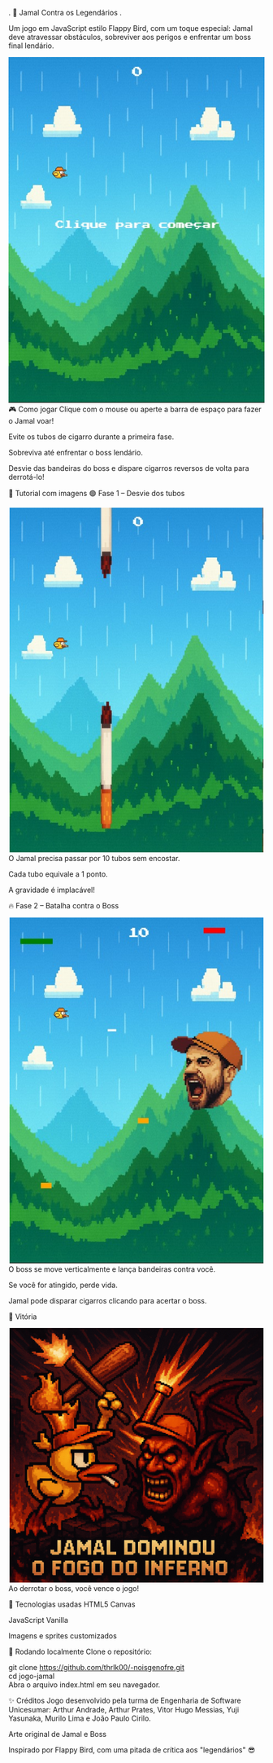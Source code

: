 . 🐤 Jamal Contra os Legendários . 

Um jogo em JavaScript estilo Flappy Bird, com um toque especial: Jamal deve atravessar obstáculos, sobreviver aos perigos e enfrentar um boss final lendário.

<div align="center"> <img src="img/jogo-preview.png" alt="Tela inicial do jogo" width="600"/> </div>
🎮 Como jogar
Clique com o mouse ou aperte a barra de espaço para fazer o Jamal voar!

Evite os tubos de cigarro durante a primeira fase.

Sobreviva até enfrentar o boss lendário.

Desvie das bandeiras do boss e dispare cigarros reversos de volta para derrotá-lo!

📸 Tutorial com imagens
🟢 Fase 1 – Desvie dos tubos
<div align="center"> <img src="img/tutorial-fase1.png" alt="Fase dos tubos" width="500"/> </div>
O Jamal precisa passar por 10 tubos sem encostar.

Cada tubo equivale a 1 ponto.

A gravidade é implacável!

🔥 Fase 2 – Batalha contra o Boss
<div align="center"> <img src="img/tutorial-boss.png" alt="Fase do boss" width="500"/> </div>
O boss se move verticalmente e lança bandeiras contra você.

Se você for atingido, perde vida.

Jamal pode disparar cigarros clicando para acertar o boss.

🏁 Vitória
<div align="center"> <img src="img/cutscene5.png" alt="Tela de vitória" width="500"/> </div>
Ao derrotar o boss, você vence o jogo!


🧪 Tecnologias usadas
HTML5 Canvas

JavaScript Vanilla

Imagens e sprites customizados

🚀 Rodando localmente
Clone o repositório:

git clone https://github.com/thrlk00/-noisgenofre.git<br>
cd jogo-jamal<br>
Abra o arquivo index.html em seu navegador.

✨ Créditos
Jogo desenvolvido pela turma de Engenharia de Software Unicesumar: Arthur Andrade, Arthur Prates, Vitor Hugo Messias, Yuji Yasunaka, Murilo Lima e João Paulo Cirilo.

Arte original de Jamal e Boss

Inspirado por Flappy Bird, com uma pitada de crítica aos "legendários" 😎
